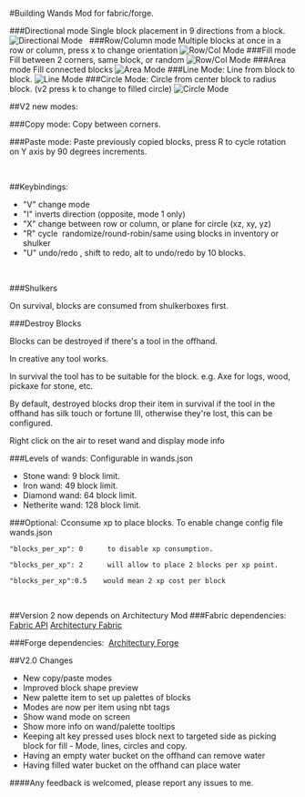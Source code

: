 #Building Wands Mod for fabric/forge.


###Directional mode
Single block placement in 9 directions from a block.
![Directional Mode](https://www.dropbox.com/s/qprvbqbhl3e6w3y/mode1.jpg?raw=1)
 
###Row/Column mode
Multiple blocks at once in a row or column, press x to change orientation
![Row/Col Mode](https://www.dropbox.com/s/awk892ii4ztqwsz/mode2.jpg?raw=1)
###Fill mode
Fill between 2 corners, same block, or random
![Row/Col Mode](https://www.dropbox.com/s/gf1i4zwafbtsdvp/wand_mode2.gif?raw=1)
###Area mode
Fill connected blocks
![Area Mode](https://www.dropbox.com/s/ixe0qgi44csye8l/2020-11-16_01.54.28.jpg?raw=1)
###Line Mode:
Line from block to block.
![Line Mode](https://www.dropbox.com/s/ruq1b35vd1y3nhd/line.jpg?raw=1)
###Circle Mode:
Circle from center block to radius block. (v2 press k to change to filled circle)
![Circle Mode](https://www.dropbox.com/s/h7fkaypwfzuftu0/circle.jpg?raw=1)

##V2 new modes:

###Copy mode:
Copy between corners.

###Paste mode: 
Paste previously copied blocks, press R to cycle rotation on Y axis by 90 degrees increments.

 

##Keybindings:

- "V" change mode
- "I" inverts direction (opposite, mode 1 only)
- "X" change between row or column, or plane for circle (xz, xy, yz)
- "R" cycle  randomize/round-robin/same using blocks in inventory or shulker
- "U" undo/redo , shift to redo, alt to undo/redo by 10 blocks.

 

###Shulkers

On survival, blocks are consumed from shulkerboxes first.

###Destroy Blocks

Blocks can be destroyed if there's a tool in the offhand.

In creative any tool works.

In survival the tool has to be suitable for the block. e.g. Axe for logs, wood, pickaxe for stone, etc.

By default, destroyed blocks drop their item in survival if the tool in the offhand has silk touch or fortune III, otherwise they're lost, this can be configured.

Right click on the air to reset wand and display mode info

###Levels of wands:
Configurable in wands.json
- Stone wand: 9 block limit.
- Iron wand: 49 block limit.
- Diamond wand: 64 block limit.
- Netherite wand: 128 block limit.

###Optional: 
Cconsume xp to place blocks. To enable change config file wands.json
```
"blocks_per_xp": 0      to disable xp consumption. 

"blocks_per_xp": 2      will allow to place 2 blocks per xp point.

"blocks_per_xp":0.5    would mean 2 xp cost per block
```
 

##Version 2 now depends on Architectury Mod
###Fabric dependencies: 
[Fabric API](https://www.curseforge.com/minecraft/mc-mods/fabric-api)
[Architectury Fabric](https://www.curseforge.com/minecraft/mc-mods/architectury-fabric)
  

###Forge dependencies: 
[Architectury Forge](https://www.curseforge.com/minecraft/mc-mods/architectury-forge)
 

##V2.0 Changes

- New copy/paste modes
- Improved block shape preview
- New palette item to set up palettes of blocks
- Modes are now per item using nbt tags
- Show wand mode on screen
- Show more info on wand/palette tooltips
- Keeping alt key pressed uses block next to targeted side as picking block for fill - Mode, lines, circles and copy.
- Having an empty water bucket on the offhand can remove water
- Having filled water bucket on the offhand can place water
 

####Any feedback is welcomed, please report any issues to me.